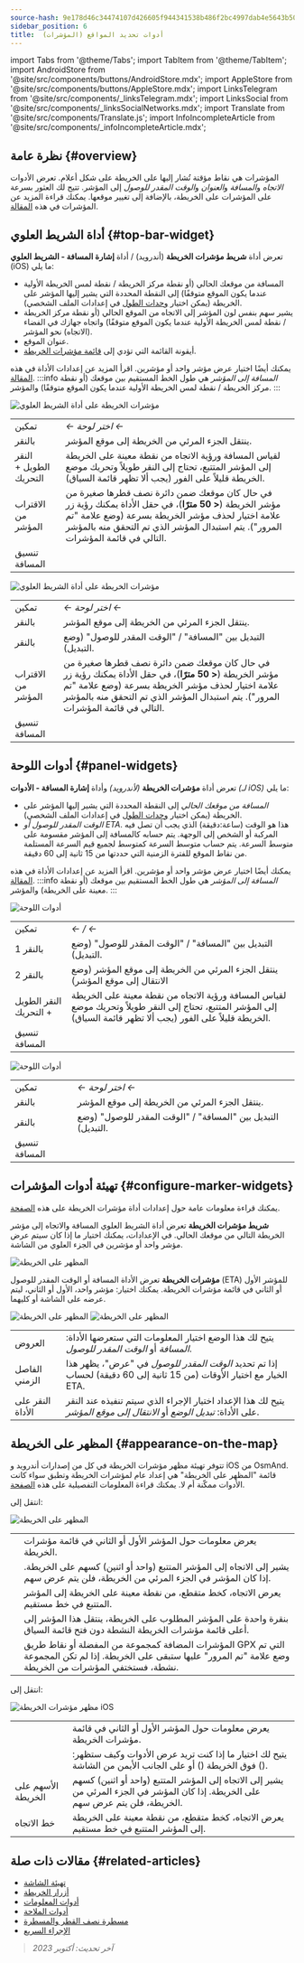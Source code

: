 ```yaml
---
source-hash: 9e178d46c34474107d426605f944341538b486f2bc4997dab4e5643b50cb3990
sidebar_position: 6
title:  أدوات تحديد المواقع (المؤشرات)
---
```

import Tabs from '@theme/Tabs';
import TabItem from '@theme/TabItem';
import AndroidStore from '@site/src/components/buttons/AndroidStore.mdx';
import AppleStore from '@site/src/components/buttons/AppleStore.mdx';
import LinksTelegram from '@site/src/components/_linksTelegram.mdx';
import LinksSocial from '@site/src/components/_linksSocialNetworks.mdx';
import Translate from '@site/src/components/Translate.js';
import InfoIncompleteArticle from '@site/src/components/_infoIncompleteArticle.mdx';


## نظرة عامة {#overview}

المؤشرات هي نقاط مؤقتة تُشار إليها على الخريطة على شكل أعلام. تعرض الأدوات *الاتجاه* و*المسافة* و*العنوان* و*الوقت المقدر للوصول* إلى المؤشر. تتيح لك العثور بسرعة على المؤشرات على الخريطة، بالإضافة إلى تغيير موقعها. يمكنك قراءة المزيد عن المؤشرات في هذه [المقالة](../personal/markers).


## أداة الشريط العلوي {#top-bar-widget}

تعرض أداة **شريط مؤشرات الخريطة** (أندرويد) / أداة **إشارة المسافة - الشريط العلوي** (iOS) ما يلي:

- المسافة من موقعك الحالي (أو نقطة مركز الخريطة / نقطة لمس الخريطة الأولية عندما يكون الموقع متوقفًا) إلى النقطة المحددة التي يشير إليها المؤشر على الخريطة (يمكن اختيار [وحدات الطول](../personal/profiles/#general-settings) في إعدادات الملف الشخصي).
- يشير سهم بنفس لون المؤشر إلى الاتجاه من الموقع الحالي (أو نقطة مركز الخريطة / نقطة لمس الخريطة الأولية عندما يكون الموقع متوقفًا) واتجاه جهازك في الفضاء (الاتجاه) نحو المؤشر.
- عنوان الموقع.
- أيقونة القائمة التي تؤدي إلى [قائمة مؤشرات الخريطة](../personal/markers/#map-markers-menu).

يمكنك أيضًا اختيار عرض مؤشر واحد أو مؤشرين. اقرأ المزيد عن إعدادات الأداة في هذه [المقالة](https://osmand.net/docs/user/personal/markers#map-markers-widgets).
:::info
*المسافة إلى المؤشر* هي طول الخط المستقيم بين موقعك (أو نقطة مركز الخريطة / نقطة لمس الخريطة الأولية عندما يكون الموقع متوقفًا) والمؤشر.
:::

<Tabs groupId="operating-systems" queryString="current-os">

<TabItem value="android" label="أندرويد">

![مؤشرات الخريطة على أداة الشريط العلوي](@site/static/img/widgets/map_markers_top-bar-widget-andr.png)


| | |
|------------|------------|
| تمكين | *<Translate android="true" ids="shared_string_menu,map_widget_config,shared_string_widgets"/> ← اختر لوحة ← <Translate android="true" ids="map_markers_bar"/>* |
| بالنقر | ينتقل الجزء المرئي من الخريطة إلى موقع المؤشر. |
| النقر الطويل + التحريك | لقياس المسافة ورؤية الاتجاه من نقطة معينة على الخريطة إلى المؤشر المتتبع، تحتاج إلى النقر طويلاً وتحريك موضع الخريطة قليلاً على الفور (يجب ألا تظهر قائمة السياق). |
| الاقتراب من المؤشر | في حال كان موقعك ضمن دائرة نصف قطرها صغيرة من مؤشر الخريطة (**< 50 مترًا**)، في حقل الأداة يمكنك رؤية زر علامة اختيار لحذف مؤشر الخريطة بسرعة (وضع علامة "تم المرور"). يتم استبدال المؤشر الذي تم التحقق منه بالمؤشر التالي في قائمة المؤشرات. |
| تنسيق المسافة | *<Translate android="true" ids="shared_string_menu,configure_profile,general_settings_2,units_and_formats,unit_of_length"/>* |


</TabItem>

<TabItem value="ios" label="iOS">

![مؤشرات الخريطة على أداة الشريط العلوي](@site/static/img/widgets/map_markers_top-bar-widget-ios.png)

| | |
|------------|------------|
| تمكين | *<Translate ios="true" ids="shared_string_menu,layer_map_appearance,shared_string_widgets"/> ← اختر لوحة ← <Translate android="true" ids="map_markers_bar"/>*|
| بالنقر | ينتقل الجزء المرئي من الخريطة إلى موقع المؤشر. |
| بالنقر | التبديل بين "المسافة" / "الوقت المقدر للوصول" (وضع التبديل). |
| الاقتراب من المؤشر | في حال كان موقعك ضمن دائرة نصف قطرها صغيرة من مؤشر الخريطة (**< 50 مترًا**)، في حقل الأداة يمكنك رؤية زر علامة اختيار لحذف مؤشر الخريطة بسرعة (وضع علامة "تم المرور"). يتم استبدال المؤشر الذي تم التحقق منه بالمؤشر التالي في قائمة المؤشرات. |
| تنسيق المسافة | *<Translate ios="true" ids="shared_string_menu,shared_string_settings,application_profiles,general_settings_2,units_and_formats,unit_of_length"/>* |

</TabItem>

</Tabs>


## أدوات اللوحة {#panel-widgets}

تعرض أداة **مؤشرات الخريطة** *(لأندرويد)* وأداة **إشارة المسافة - الأدوات** *(لـ iOS)* ما يلي:

- *المسافة من موقعك الحالي* إلى النقطة المحددة التي يشير إليها المؤشر على الخريطة (يمكن اختيار [وحدات الطول](../personal/profiles/#general-settings) في إعدادات الملف الشخصي).
- *الوقت المقدر للوصول أو ETA*.
هذا هو الوقت (ساعة:دقيقة) الذي يجب أن تصل فيه المركبة أو الشخص إلى الوجهة. يتم حسابه كالمسافة إلى المؤشر مقسومة على متوسط السرعة.
يتم حساب متوسط السرعة كمتوسط لجميع قيم السرعة المستلمة من نقاط الموقع للفترة الزمنية التي حددتها من 15 ثانية إلى 60 دقيقة.

يمكنك أيضًا اختيار عرض مؤشر واحد أو مؤشرين. اقرأ المزيد عن إعدادات الأداة في هذه [المقالة](https://osmand.net/docs/user/personal/markers#map-markers-widgets).
:::info
*المسافة إلى المؤشر* هي طول الخط المستقيم بين موقعك (أو نقطة معينة على الخريطة) والمؤشر.
:::


<Tabs groupId="operating-systems" queryString="current-os">

<TabItem value="android" label="أندرويد">

![أدوات اللوحة](@site/static/img/widgets/map_markers_widget-02.png)

| | |
|------------|------------|
| تمكين | *<Translate android="true" ids="shared_string_menu,map_widget_config,shared_string_widgets"/> ← <Translate android="true" ids="map_widget_left"/>/<Translate android="true" ids="map_widget_right"/> ← <Translate android="true" ids="map_markers_item"/>* |
| بالنقر 1 | التبديل بين "المسافة" / "الوقت المقدر للوصول" (وضع التبديل). |
| بالنقر 2 | ينتقل الجزء المرئي من الخريطة إلى موقع المؤشر (وضع الانتقال إلى موقع المؤشر) |
| النقر الطويل + التحريك | لقياس المسافة ورؤية الاتجاه من نقطة معينة على الخريطة إلى المؤشر المتتبع، تحتاج إلى النقر طويلاً وتحريك موضع الخريطة قليلاً على الفور (يجب ألا تظهر قائمة السياق). |
| تنسيق المسافة | *<Translate android="true" ids="shared_string_menu,configure_profile,general_settings_2,units_and_formats,unit_of_length"/>* |


</TabItem>

<TabItem value="ios" label="iOS">

![أدوات اللوحة](@site/static/img/widgets/map_markers_widget_ios-02.png)

| | |
|------------|------------|
| تمكين | *<Translate ios="true" ids="shared_string_menu,layer_map_appearance,shared_string_widgets"/> ← اختر لوحة ← <Translate android="true" ids="map_markers_bar"/>* |
| بالنقر | ينتقل الجزء المرئي من الخريطة إلى موقع المؤشر. |
| بالنقر | التبديل بين "المسافة" / "الوقت المقدر للوصول" (وضع التبديل). |
| تنسيق المسافة | *<Translate ios="true" ids="shared_string_menu,shared_string_settings,application_profiles,general_settings_2,units_and_formats,unit_of_length"/>* |

</TabItem>

</Tabs>


## تهيئة أدوات المؤشرات {#configure-marker-widgets}

يمكنك قراءة معلومات عامة حول إعدادات أداة مؤشرات الخريطة على هذه [الصفحة](../personal/markers#map-markers-widgets).

**شريط مؤشرات الخريطة**
تعرض أداة الشريط العلوي المسافة والاتجاه إلى مؤشر الخريطة التالي من موقعك الحالي. في الإعدادات، يمكنك اختيار ما إذا كان سيتم عرض مؤشر واحد أو مؤشرين في الجزء العلوي من الشاشة.

![المظهر على الخريطة](@site/static/img/widgets/configure-marker-wid-02.png)

**مؤشرات الخريطة**
تعرض الأداة المسافة أو الوقت المقدر للوصول (ETA) للمؤشر الأول أو الثاني في قائمة مؤشرات الخريطة. يمكنك اختيار: مؤشر واحد، الأول أو الثاني، ليتم عرضه على الشاشة أو كليهما.

![المظهر على الخريطة](@site/static/img/widgets/configure-marker-wid-01.png) ![المظهر على الخريطة](@site/static/img/widgets/settings-marker-wid-first-01.png)

| | |
| :------------- | :------------- |
| العروض | يتيح لك هذا الوضع اختيار المعلومات التي ستعرضها الأداة: *المسافة* أو *الوقت المقدر للوصول*. |
| الفاصل الزمني | إذا تم تحديد *الوقت المقدر للوصول* في "عرض"، يظهر هذا الخيار مع اختيار الأوقات (من 15 ثانية إلى 60 دقيقة) لحساب ETA. |
| النقر على الأداة | يتيح لك هذا الإعداد اختيار الإجراء الذي سيتم تنفيذه عند النقر على الأداة: *تبديل الوضع* أو *الانتقال إلى موقع المؤشر*. |


## المظهر على الخريطة {#appearance-on-the-map}

تتوفر تهيئة مظهر مؤشرات الخريطة في كل من إصدارات أندرويد و iOS من OsmAnd. قائمة "المظهر على الخريطة" هي إعداد عام لمؤشرات الخريطة وتطبق سواء كانت الأدوات ممكّنة أم لا. يمكنك قراءة المعلومات التفصيلية على هذه [الصفحة](../personal/markers.md#appearance-on-the-map).

<Tabs groupId="operating-systems" queryString="current-os">

<TabItem value="android" label="أندرويد">

انتقل إلى: *<Translate android="true" ids="shared_string_menu,map_markers_item,shared_string_more_without_dots,appearance_on_the_map"/>*

![المظهر على الخريطة](@site/static/img/widgets/appearence_on_the_map-02.png)

| | |
| :------------- | :------------- |
| <Translate android="true" ids="active_markers"/> | يعرض معلومات حول المؤشر الأول أو الثاني في قائمة مؤشرات الخريطة. |
| <Translate android="true" ids="show_arrows_on_the_map"/> | يشير إلى الاتجاه إلى المؤشر المتتبع (واحد أو اثنين) كسهم على الخريطة. إذا كان المؤشر في الجزء المرئي من الخريطة، فلن يتم عرض سهم. |
| <Translate android="true" ids="show_guide_line"/> | يعرض الاتجاه، كخط متقطع، من نقطة معينة على الخريطة إلى المؤشر المتتبع في خط مستقيم. |
| <Translate android="true" ids="one_tap_active"/> | بنقرة واحدة على المؤشر المطلوب على الخريطة، ينتقل هذا المؤشر إلى أعلى قائمة مؤشرات الخريطة النشطة دون فتح قائمة السياق. |
| <Translate android="true" ids="keep_passed_markers"/> | المؤشرات المضافة كمجموعة من المفضلة أو نقاط طريق GPX التي تم وضع علامة "تم المرور" عليها ستبقى على الخريطة. إذا لم تكن المجموعة نشطة، فستختفي المؤشرات من الخريطة. |

</TabItem>

<TabItem value="ios" label="iOS">

انتقل إلى: *<Translate ios="true" ids="shared_string_menu,map_markers,shared_string_appearance"/>*

![مظهر مؤشرات الخريطة iOS](@site/static/img/widgets/map_markers_appearance_ios-02.png)

| | |
| :------------- | :------------- |
| <Translate android="true" ids="active_markers"/> | يعرض معلومات حول المؤشر الأول أو الثاني في قائمة مؤشرات الخريطة. |
| <Translate android="true" ids="show_direction"/> | يتيح لك اختيار ما إذا كنت تريد عرض الأدوات وكيف ستظهر: فوق الخريطة (<Translate android="true" ids="shared_string_topbar"/>) أو على الجانب الأيمن من الشاشة (<Translate android="true" ids="shared_string_widgets"/>). |
| الأسهم على الخريطة | يشير إلى الاتجاه إلى المؤشر المتتبع (واحد أو اثنين) كسهم على الخريطة. إذا كان المؤشر في الجزء المرئي من الخريطة، فلن يتم عرض سهم. |
| خط الاتجاه | يعرض الاتجاه، كخط متقطع، من نقطة معينة على الخريطة إلى المؤشر المتتبع في خط مستقيم. |

</TabItem>

</Tabs>


## مقالات ذات صلة {#related-articles}

- [تهيئة الشاشة](./configure-screen.md)
- [أزرار الخريطة](./map-buttons.md)
- [أدوات المعلومات](./info-widgets.md)
- [أدوات الملاحة](./nav-widgets.md)
- [مسطرة نصف القطر والمسطرة](./radius-ruler.md)
- [الإجراء السريع](./quick-action.md)


> *آخر تحديث: أكتوبر 2023*